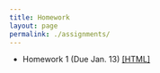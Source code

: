 ```yaml
---
title: Homework
layout: page
permalink: ./assignments/
---
```


* Homework 1 (Due Jan. 13) [[HTML]](./homework1.html)
